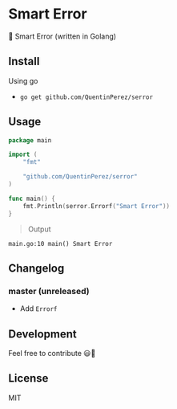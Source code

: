 # Smart Error

:wrench: Smart Error (written in Golang)

## Install

Using go

- `go get github.com/QuentinPerez/serror`

## Usage
```go
package main

import (
	"fmt"

	"github.com/QuentinPerez/serror"
)

func main() {
	fmt.Println(serror.Errorf("Smart Error"))
}

```
> Output
```console
main.go:10 main() Smart Error
```

## Changelog

### master (unreleased)

* Add `Errorf`

## Development

Feel free to contribute :smiley::beers:


## License

MIT
